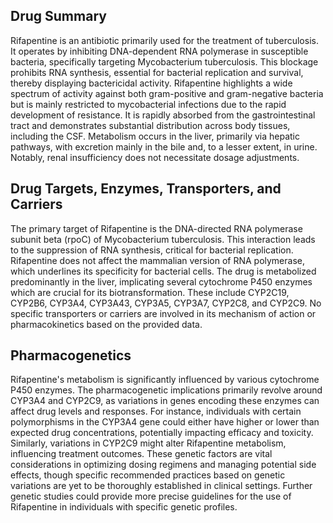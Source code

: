 ## Drug Summary
Rifapentine is an antibiotic primarily used for the treatment of tuberculosis. It operates by inhibiting DNA-dependent RNA polymerase in susceptible bacteria, specifically targeting Mycobacterium tuberculosis. This blockage prohibits RNA synthesis, essential for bacterial replication and survival, thereby displaying bactericidal activity. Rifapentine highlights a wide spectrum of activity against both gram-positive and gram-negative bacteria but is mainly restricted to mycobacterial infections due to the rapid development of resistance. It is rapidly absorbed from the gastrointestinal tract and demonstrates substantial distribution across body tissues, including the CSF. Metabolism occurs in the liver, primarily via hepatic pathways, with excretion mainly in the bile and, to a lesser extent, in urine. Notably, renal insufficiency does not necessitate dosage adjustments.

## Drug Targets, Enzymes, Transporters, and Carriers
The primary target of Rifapentine is the DNA-directed RNA polymerase subunit beta (rpoC) of Mycobacterium tuberculosis. This interaction leads to the suppression of RNA synthesis, critical for bacterial replication. Rifapentine does not affect the mammalian version of RNA polymerase, which underlines its specificity for bacterial cells. The drug is metabolized predominantly in the liver, implicating several cytochrome P450 enzymes which are crucial for its biotransformation. These include CYP2C19, CYP2B6, CYP3A4, CYP3A43, CYP3A5, CYP3A7, CYP2C8, and CYP2C9. No specific transporters or carriers are involved in its mechanism of action or pharmacokinetics based on the provided data.

## Pharmacogenetics
Rifapentine's metabolism is significantly influenced by various cytochrome P450 enzymes. The pharmacogenetic implications primarily revolve around CYP3A4 and CYP2C9, as variations in genes encoding these enzymes can affect drug levels and responses. For instance, individuals with certain polymorphisms in the CYP3A4 gene could either have higher or lower than expected drug concentrations, potentially impacting efficacy and toxicity. Similarly, variations in CYP2C9 might alter Rifapentine metabolism, influencing treatment outcomes. These genetic factors are vital considerations in optimizing dosing regimens and managing potential side effects, though specific recommended practices based on genetic variations are yet to be thoroughly established in clinical settings. Further genetic studies could provide more precise guidelines for the use of Rifapentine in individuals with specific genetic profiles.